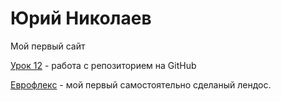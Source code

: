 

# Юрий Николаев
Мой первый сайт

[Урок 12](https://yuriynikolaev.github.io/lesson_12/ "Моя готовая домашка") - работа с репозиторием на GitHub

[Еврофлекс](https://yuriynikolaev.github.io/euroflex/ "Лендос Еврофлекс") - мой первый самостоятельно сделаный лендос.

